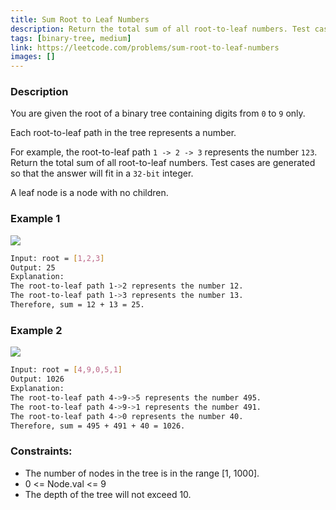 ```yaml
---
title: Sum Root to Leaf Numbers
description: Return the total sum of all root-to-leaf numbers. Test cases are generated so that the answer will fit in a 32-bit integer
tags: [binary-tree, medium]
link: https://leetcode.com/problems/sum-root-to-leaf-numbers
images: []
---
```


### Description

You are given the root of a binary tree containing digits from `0` to `9` only.

Each root-to-leaf path in the tree represents a number.

For example, the root-to-leaf path `1 -> 2 -> 3` represents the number `123`.
Return the total sum of all root-to-leaf numbers. Test cases are generated so that the answer will fit in a `32-bit` integer.

A leaf node is a node with no children.

### Example 1

![](https://assets.leetcode.com/uploads/2021/02/19/num1tree.jpg)

```bash
Input: root = [1,2,3]
Output: 25
Explanation:
The root-to-leaf path 1->2 represents the number 12.
The root-to-leaf path 1->3 represents the number 13.
Therefore, sum = 12 + 13 = 25.
```

### Example 2

![](https://assets.leetcode.com/uploads/2021/02/19/num2tree.jpg)

```bash
Input: root = [4,9,0,5,1]
Output: 1026
Explanation:
The root-to-leaf path 4->9->5 represents the number 495.
The root-to-leaf path 4->9->1 represents the number 491.
The root-to-leaf path 4->0 represents the number 40.
Therefore, sum = 495 + 491 + 40 = 1026.
```

### Constraints:

- The number of nodes in the tree is in the range [1, 1000].
- 0 <= Node.val <= 9
- The depth of the tree will not exceed 10.